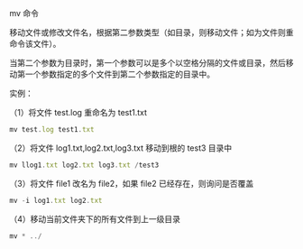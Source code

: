 mv 命令

移动文件或修改文件名，根据第二参数类型（如目录，则移动文件；如为文件则重命令该文件）。

当第二个参数为目录时，第一个参数可以是多个以空格分隔的文件或目录，然后移动第一个参数指定的多个文件到第二个参数指定的目录中。

实例：

（1）将文件 test.log 重命名为 test1.txt

```javascript
mv test.log test1.txt
```

（2）将文件 log1.txt,log2.txt,log3.txt 移动到根的 test3 目录中

```javascript
mv llog1.txt log2.txt log3.txt /test3
```

（3）将文件 file1 改名为 file2，如果 file2 已经存在，则询问是否覆盖

```javascript
mv -i log1.txt log2.txt
```

（4）移动当前文件夹下的所有文件到上一级目录

```javascript
mv * ../
```

